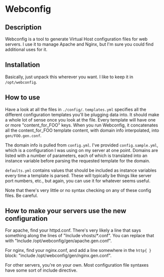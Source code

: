 # Webconfig

## Description

Webconfig is a tool to generate Virtual Host configuration files for web servers. I use it to manage Apache and Nginx, but I'm sure you could find additional uses for it.

## Installation

Basically, just unpack this wherever you want. I like to keep it in `/opt/webconfig`.

## How to use

Have a look at all the files in `./config/`. `templates.yml` specifies all the different configuration templates you'll be plugging data into. It should make a whole lot of sense once you look at the file. Every template will have one or more "content_for_FOO" keys. When you run Webconfig, it concatenates all the content_for_FOO template content, with domain info interpolated, into `gen/FOO.gen.conf`. 

The domain info is pulled from `config.yml`. I've provided `config.sample.yml`, which is a configuration I was using on my server at one point. Domains are listed with a number of parameters, each of which is translated into an instance variable before parsing the requested template for the domain.

`defaults.yml` contains values that should be included as instance variables every time a template is parsed. These will typically be things like server port numbers, etc., but again, you can use it for whatever seems useful.

Note that there's very little or no syntax checking on any of these config files. Be careful.

## How to make your servers use the new configuration

For apache, find your httpd.conf. There's very likely a line that says something along the lines of "Include vhosts/*.conf". You can replace that with "Include /opt/webconfig/gen/apache.gen.conf".

For nginx, find your nginx.conf, and add a line somewhere in the `http{ }` block: "include /opt/webconfig/gen/nginx.gen.conf".

For other servers, you're on your own. Most configuration file syntaxes have some sort of include directive.
